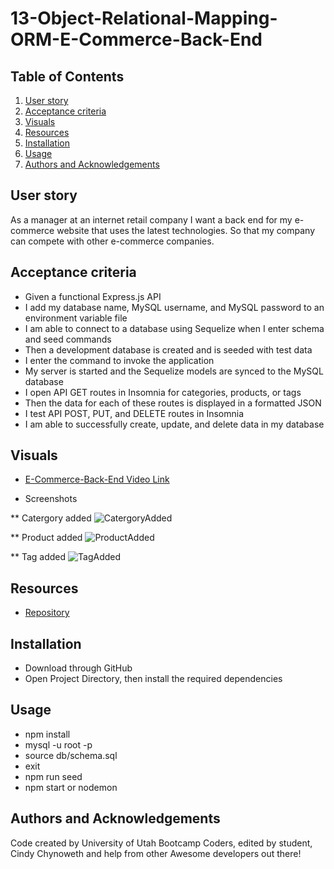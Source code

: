 # 13-Object-Relational-Mapping-ORM-E-Commerce-Back-End


## Table of Contents

1. [User story](#user-story)
2. [Acceptance criteria](#acceptance-criteria)
3. [Visuals](#visuals)
4. [Resources](#resources)
5. [Installation](#installation)
6. [Usage](#usage)
7. [Authors and Acknowledgements](#authors-and-acknowledgements)

## User story

As a manager at an internet retail company I want a back end for my e-commerce website that uses the latest technologies.  So that my company can compete with other e-commerce companies.

## Acceptance criteria

- Given a functional Express.js API
- I add my database name, MySQL username, and MySQL password to an environment variable file
- I am able to connect to a database using Sequelize when I enter schema and seed commands
- Then a development database is created and is seeded with test data
- I enter the command to invoke the application
- My server is started and the Sequelize models are synced to the MySQL database
- I open API GET routes in Insomnia for categories, products, or tags
- Then the data for each of these routes is displayed in a formatted JSON
- I test API POST, PUT, and DELETE routes in Insomnia
- I am able to successfully create, update, and delete data in my database

## Visuals

- [E-Commerce-Back-End Video Link]()

- Screenshots

** Catergory added
![CatergoryAdded](https://user-images.githubusercontent.com/105569378/197310707-18076835-4f03-4e2f-86b9-343e2ab3803b.png)

** Product added
![ProductAdded](https://user-images.githubusercontent.com/105569378/197310709-f48d65a4-60f5-4d63-a94b-f441f2e6191d.png)

** Tag added
![TagAdded](https://user-images.githubusercontent.com/105569378/197310712-1b0ee416-59f3-4ec1-a172-96a6f75d72af.png)



## Resources

- [Repository](https://github.com/Cinderbeast/13-Object-Relational-Mapping-ORM-E-Commerce-Back-End)

## Installation
- Download through GitHub
- Open Project Directory, then install the required dependencies

## Usage
- npm install
- mysql -u root -p 
- source db/schema.sql
- exit
- npm run seed
- npm start or nodemon

## Authors and Acknowledgements

Code created by University of Utah Bootcamp Coders, edited by student, Cindy Chynoweth and help from other Awesome developers out there!